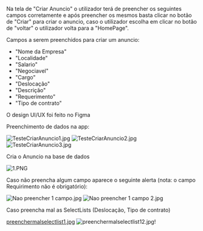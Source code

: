Na tela de "Criar Anuncio" o utilizador terá de preencher os seguintes campos corretamente e após preencher os mesmos basta clicar no botão de "Criar" para criar o anuncio, caso o utilizador escolha em clicar no botão de "voltar" o utilizador volta para a "HomePage".

Campos a serem preenchidos para criar um anuncio:

- "Nome da Empresa"
- "Localidade"
- "Salario"
- "Negociavel"
- "Cargo"
- "Deslocação"
- "Descrição"
- "Requerimento"
- "Tipo de contrato"

O design UI/UX foi feito no Figma

Preenchimento de dados na app:

![TesteCriarAnuncio1.jpg](../../../.attachments/TesteCriarAnuncio1-d08f7c71-8b5f-4046-8ae1-d6559af31c1f.jpg)
![TesteCriarAnuncio2.jpg](../../../.attachments/TesteCriarAnuncio2-6eeb8c5c-14c7-4f32-a5de-5724470874f8.jpg)
![TesteCriarAnuncio3.jpg](../../../.attachments/TesteCriarAnuncio3-5948dccd-8ee5-49d6-b523-5eed08680300.jpg)

Cria o Anuncio na base de dados

![1.PNG](../../../.attachments/1-21618351-ca3d-4ade-998a-02aba49bc5f0.PNG)

Caso não preencha algum campo aparece o seguinte alerta (nota: o campo Requirimento não é obrigatório):

![Nao preencher 1 campo.jpg](../../../.attachments/Nao%20preencher%201%20campo-8268b27e-3e1a-45a9-bd5b-eecaf368ec8b.jpg)
![Nao preencher 1 campo 2.jpg](../../../.attachments/Nao%20preencher%201%20campo%202-2c50cea4-cf3e-404a-b218-37bff853cbff.jpg)

Caso preencha mal as SelectLists (Deslocação, Tipo de contrato)

[preenchermalselectlist1.jpg](../../../.attachments/preenchermalselectlist1-05fbab32-94bd-4d25-812f-7d3fc628e53a.jpg)
![preenchermalselectlist12.jpg](../../../.attachments/preenchermalselectlist12-b28ec9ef-6a70-4dd8-af3c-7d48e060c863.jpg)!